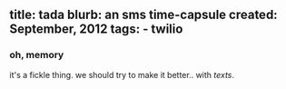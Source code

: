 title: tada
blurb: an sms time-capsule
created: September, 2012
tags:
    - twilio
---

### oh, memory

it's a fickle thing.
we should try to make it better..
with *texts*.

